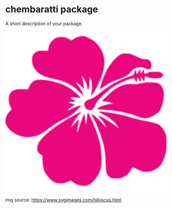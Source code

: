 # chembaratti package

A short description of your package.

![A screenshot of your package](/hibiscus.svg)

img source: https://www.svgimages.com/hibiscus.html
